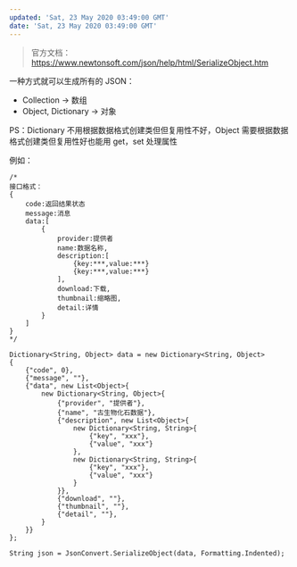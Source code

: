 ```yaml
---
updated: 'Sat, 23 May 2020 03:49:00 GMT'
date: 'Sat, 23 May 2020 03:49:00 GMT'
---
```


> 官方文档：<https://www.newtonsoft.com/json/help/html/SerializeObject.htm>

一种方式就可以生成所有的 JSON：

-   Collection -> 数组
-   Object, Dictionary -> 对象

PS：Dictionary 不用根据数据格式创建类但但复用性不好，Object 需要根据数据格式创建类但复用性好也能用 get，set 处理属性

例如：

```
/*
接口格式：
{
    code:返回结果状态
    message:消息
    data:[
        {
            provider:提供者
            name:数据名称,
            description:[
                {key:***,value:***}
                {key:***,value:***}
            ],
            download:下载,
            thumbnail:缩略图,
            detail:详情
        }
    ]
}
*/

Dictionary<String, Object> data = new Dictionary<String, Object>
{
    {"code", 0},
    {"message", ""},
    {"data", new List<Object>{
        new Dictionary<String, Object>{
            {"provider", "提供者"},
            {"name", "古生物化石数据"},
            {"description", new List<Object>{
                new Dictionary<String, String>{
                    {"key", "xxx"},
                    {"value", "xxx"}
                },
                new Dictionary<String, String>{
                    {"key", "xxx"},
                    {"value", "xxx"}
                }
            }},
            {"download", ""},
            {"thumbnail", ""},
            {"detail", ""},
        }
    }}
};

String json = JsonConvert.SerializeObject(data, Formatting.Indented);
```
